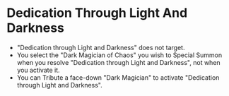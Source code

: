 # Dedication Through Light And Darkness

*   "Dedication through Light and Darkness" does not target.
*   You select the "Dark Magician of Chaos" you wish to Special Summon when you resolve "Dedication through Light and Darkness", not when you activate it.
*   You can Tribute a face-down "Dark Magician" to activate "Dedication through Light and Darkness".
